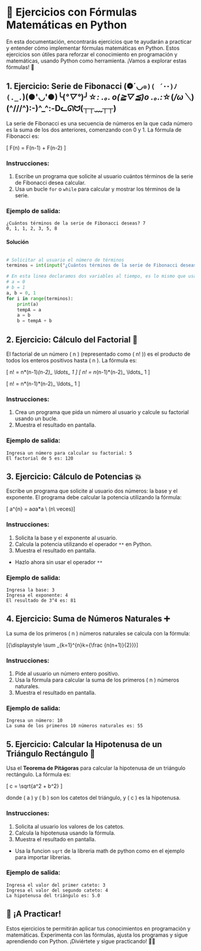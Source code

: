 # 🧮 Ejercicios con Fórmulas Matemáticas en Python

En esta documentación, encontrarás ejercicios que te ayudarán a practicar y entender cómo implementar fórmulas matemáticas en Python. Estos ejercicios son útiles para reforzar el conocimiento en programación y matemáticas, usando Python como herramienta. ¡Vamos a explorar estas fórmulas! 🚀

## 1. **Ejercicio: Serie de Fibonacci** (❁´◡`❁)( ´･･)ﾉ(._.`)(●'◡'●)╰(_°▽°_)╯☆*: .｡. o(≧▽≦)o .｡.:*☆(_/ω＼_)(^///^):-)^\_^:-Dᓚᘏᗢ(┬┬﹏┬┬)

La serie de Fibonacci es una secuencia de números en la que cada número es la suma de los dos anteriores, comenzando con 0 y 1. La fórmula de Fibonacci es:

\[ F(n) = F(n-1) + F(n-2) \]

### **Instrucciones**:

1. Escribe un programa que solicite al usuario cuántos términos de la serie de Fibonacci desea calcular.
2. Usa un bucle `for` o `while` para calcular y mostrar los términos de la serie.

### **Ejemplo de salida**:

```
¿Cuántos términos de la serie de Fibonacci deseas? 7
0, 1, 1, 2, 3, 5, 8
```

#### **Solución**

```python

# Solicitar al usuario el número de términos
terminos = int(input("¿Cuántos términos de la serie de Fibonacci deseas? "))

# En esta linea declaramos dos variables al tiempo, es lo mismo que usar:
# a = 0
# b = 1
a, b = 0, 1
for i in range(terminos):
    print(a)
    tempA = a
    a = b
    b = tempA + b
```

## 2. **Ejercicio: Cálculo del Factorial** 🎯

El factorial de un número \( n \) (representado como \( n! \)) es el producto de todos los enteros positivos hasta \( n \). La fórmula es:

<!-- \[ n! = n*(n-1)*(n-2)_ \ldots_ 1 \] -->

\[ n! = n*(n-1)*(n-2)_ \ldots_ 1 \]
\[ n! = n*(n-1)*(n-2)_ \ldots_ 1 \]

\[ n! = n*(n-1)*(n-2)_ \ldots_ 1 \]

### **Instrucciones**:

1. Crea un programa que pida un número al usuario y calcule su factorial usando un bucle.
2. Muestra el resultado en pantalla.

### **Ejemplo de salida**:

```
Ingresa un número para calcular su factorial: 5
El factorial de 5 es: 120
```

## 3. **Ejercicio: Cálculo de Potencias** 💥

Escribe un programa que solicite al usuario dos números: la base y el exponente. El programa debe calcular la potencia utilizando la fórmula:

\[ a^{n} = a*a*a\*a \ (n\ veces)\]

### **Instrucciones**:

1. Solicita la base y el exponente al usuario.
2. Calcula la potencia utilizando el operador `**` en Python.
3. Muestra el resultado en pantalla.

- Hazlo ahora sin usar el operador `**`

### **Ejemplo de salida**:

```
Ingresa la base: 3
Ingresa el exponente: 4
El resultado de 3^4 es: 81
```

## 4. **Ejercicio: Suma de Números Naturales** ➕

La suma de los primeros \( n \) números naturales se calcula con la fórmula:

\[{\displaystyle \sum \_{k=1}^{n}k={\frac {n(n+1)}{2}}}\]

### **Instrucciones**:

1. Pide al usuario un número entero positivo.
2. Usa la fórmula para calcular la suma de los primeros \( n \) números naturales.
3. Muestra el resultado en pantalla.

### **Ejemplo de salida**:

```
Ingresa un número: 10
La suma de los primeros 10 números naturales es: 55
```

## 5. **Ejercicio: Calcular la Hipotenusa de un Triángulo Rectángulo** 📐

Usa el **Teorema de Pitágoras** para calcular la hipotenusa de un triángulo rectángulo. La fórmula es:

\[ c = \sqrt{a^2 + b^2} \]

donde \( a \) y \( b \) son los catetos del triángulo, y \( c \) es la hipotenusa.

### **Instrucciones**:

1. Solicita al usuario los valores de los catetos.
2. Calcula la hipotenusa usando la fórmula.
3. Muestra el resultado en pantalla.

- Usa la funcion `sqrt` de la libreria math de python como en el ejemplo para importar librerias.

### **Ejemplo de salida**:

```
Ingresa el valor del primer cateto: 3
Ingresa el valor del segundo cateto: 4
La hipotenusa del triángulo es: 5.0
```

## 🎉 ¡A Practicar!

Estos ejercicios te permitirán aplicar tus conocimientos en programación y matemáticas. Experimenta con las fórmulas, ajusta los programas y sigue aprendiendo con Python. ¡Diviértete y sigue practicando! 🌟🐍
